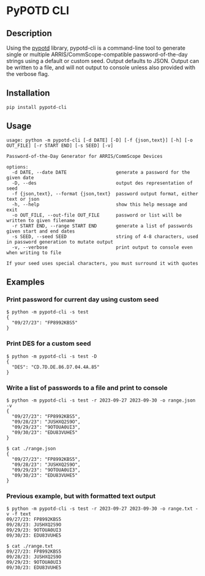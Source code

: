 # PyPOTD CLI

## Description
Using the [pypotd](https://pypi.org/project/pypotd) library, pypotd-cli is a command-line tool to generate single or multiple ARRIS/CommScope-compatible password-of-the-day strings using a default or custom seed. Output defaults to JSON. Output can be written to a file, and will not output to console unless also provided with the verbose flag.

## Installation
```
pip install pypotd-cli
```

## Usage
```
usage: python -m pypotd-cli [-d DATE] [-D] [-f {json,text}] [-h] [-o OUT_FILE] [-r START END] [-s SEED] [-v]

Password-of-the-Day Generator for ARRIS/CommScope Devices

options:
  -d DATE, --date DATE                  generate a password for the given date
  -D, --des                             output des representation of seed
  -f {json,text}, --format {json,text}  password output format, either text or json
  -h, --help                            show this help message and exit
  -o OUT_FILE, --out-file OUT_FILE      password or list will be written to given filename
  -r START END, --range START END       generate a list of passwords given start and end dates
  -s SEED, --seed SEED                  string of 4-8 characters, used in password generation to mutate output
  -v, --verbose                         print output to console even when writing to file

If your seed uses special characters, you must surround it with quotes
```

## Examples
### Print password for current day using custom seed
```
$ python -m pypotd-cli -s test
{
  "09/27/23": "FP8992KBS5"
}
```

### Print DES for a custom seed
```
$ python -m pypotd-cli -s test -D
{
  "DES": "CD.7D.DE.86.D7.04.4A.85"
}
```

### Write a list of passwords to a file and print to console
```
$ python -m pypotd-cli -s test -r 2023-09-27 2023-09-30 -o range.json -v
{
  "09/27/23": "FP8992KBS5",
  "09/28/23": "JUSHXQ2S9O",
  "09/29/23": "9OTOUA0UI3",
  "09/30/23": "EDU83VUHE5"
}

$ cat ./range.json
{
  "09/27/23": "FP8992KBS5",
  "09/28/23": "JUSHXQ2S9O",
  "09/29/23": "9OTOUA0UI3",
  "09/30/23": "EDU83VUHE5"
}
```

### Previous example, but with formatted text output
```
$ python -m pypotd-cli -s test -r 2023-09-27 2023-09-30 -o range.txt -v -f text
09/27/23: FP8992KBS5
09/28/23: JUSHXQ2S9O
09/29/23: 9OTOUA0UI3
09/30/23: EDU83VUHE5

$ cat ./range.txt
09/27/23: FP8992KBS5
09/28/23: JUSHXQ2S9O
09/29/23: 9OTOUA0UI3
09/30/23: EDU83VUHE5
```